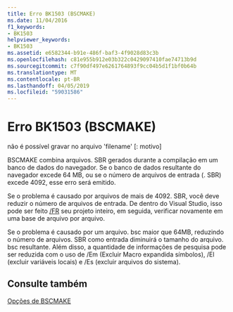 ```yaml
---
title: Erro BK1503 (BSCMAKE)
ms.date: 11/04/2016
f1_keywords:
- BK1503
helpviewer_keywords:
- BK1503
ms.assetid: e6582344-b91e-486f-baf3-4f9028d83c3b
ms.openlocfilehash: c81e955b912e03b322c0429097410fae74713b9d
ms.sourcegitcommit: c7f90df497e6261764893f9cc04b5d1f1bf0b64b
ms.translationtype: MT
ms.contentlocale: pt-BR
ms.lasthandoff: 04/05/2019
ms.locfileid: "59031586"
---
```

# <a name="bscmake-error-bk1503"></a>Erro BK1503 (BSCMAKE)

não é possível gravar no arquivo 'filename' [: motivo]

BSCMAKE combina arquivos. SBR gerados durante a compilação em um banco de dados do navegador. Se o banco de dados resultante do navegador excede 64 MB, ou se o número de arquivos de entrada (. SBR) excede 4092, esse erro será emitido.

Se o problema é causado por arquivos de mais de 4092. SBR, você deve reduzir o número de arquivos de entrada. De dentro do Visual Studio, isso pode ser feito [/FR](../../build/reference/fr-fr-create-dot-sbr-file.md) seu projeto inteiro, em seguida, verificar novamente em uma base de arquivo por arquivo.

Se o problema é causado por um arquivo. bsc maior que 64MB, reduzindo o número de arquivos. SBR como entrada diminuirá o tamanho do arquivo. bsc resultante. Além disso, a quantidade de informações de pesquisa pode ser reduzida com o uso de /Em (Excluir Macro expandida símbolos), /El (excluir variáveis locais) e /Es (excluir arquivos do sistema).

## <a name="see-also"></a>Consulte também

[Opções de BSCMAKE](../../build/reference/bscmake-options.md)